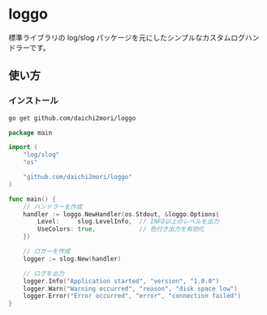 # loggo

標準ライブラリの log/slog パッケージを元にしたシンプルなカスタムログハンドラーです。

## 使い方

### インストール

```bash
go get github.com/daichi2mori/loggo
```

```go
package main

import (
	"log/slog"
	"os"

	"github.com/daichi2mori/loggo"
)

func main() {
	// ハンドラーを作成
	handler := loggo.NewHandler(os.Stdout, &loggo.Options{
		Level:     slog.LevelInfo,  // INFO以上のレベルを出力
		UseColors: true,            // 色付き出力を有効化
	})

	// ロガーを作成
	logger := slog.New(handler)

	// ログを出力
	logger.Info("Application started", "version", "1.0.0")
	logger.Warn("Warning occurred", "reason", "disk space low")
	logger.Error("Error occurred", "error", "connection failed")
}
```
